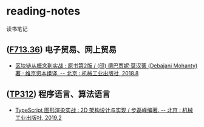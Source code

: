 # reading-notes
读书笔记

## ([F713.36][F713.3]) 电子贸易、网上贸易

- [区块链从概念到实战 : 原书第2版 / (印) 德巴贾妮·莫汉蒂 (Debajani Mohanty) 著 ; 维京资本组译. -- 北京 : 机械工业出版社, 2018.8](./books/F713/2018184395)

## ([TP312][TP31]) 程序语言、算法语言

- [TypeScript 图形渲染实战 : 2D 架构设计与实现 / 步磊峰编著. -- 北京 : 机械工业出版社, 2019.2](./books/TP312/2019025527)

[F713.3]: <http://www.clcindex.com/category/F713.3/>
[TP31]: <http://www.clcindex.com/category/TP31/>
